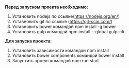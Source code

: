 **Перед запуском проекта необходимо:**

1. Установить nodejs по ссылке(https://nodejs.org/en/)
2. Уставновить git по ссылке (https://git-scm.com/)
3. Уставновить bower командой npm install -g bower
4. Установить gulp командой npm install --global gulp-cli

**Для запуска проекта:**

1. Установить зависимости командой npm install
2. Установить bower components командой bower install
3. Запустить проект командой npm run start
